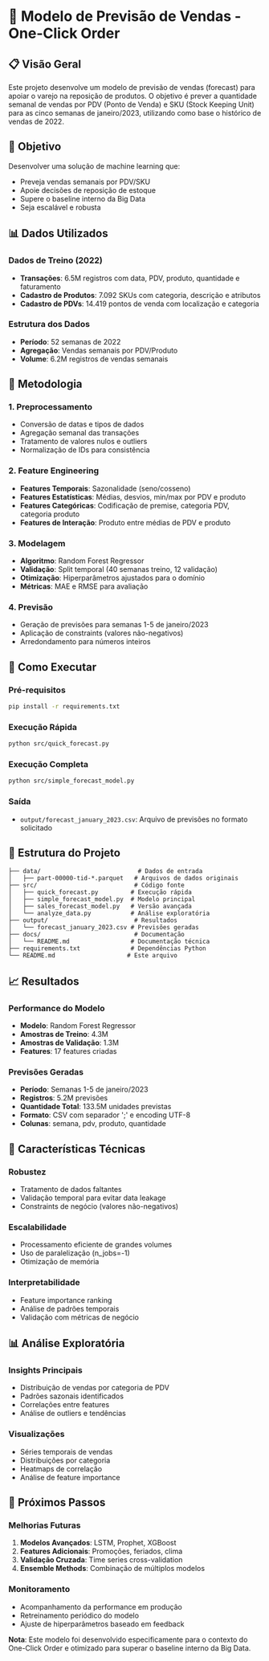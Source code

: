 # 🚀 Modelo de Previsão de Vendas - One-Click Order

## 📋 Visão Geral

Este projeto desenvolve um modelo de previsão de vendas (forecast) para apoiar o varejo na reposição de produtos. O objetivo é prever a quantidade semanal de vendas por PDV (Ponto de Venda) e SKU (Stock Keeping Unit) para as cinco semanas de janeiro/2023, utilizando como base o histórico de vendas de 2022.

## 🎯 Objetivo

Desenvolver uma solução de machine learning que:
- Preveja vendas semanais por PDV/SKU
- Apoie decisões de reposição de estoque
- Supere o baseline interno da Big Data
- Seja escalável e robusta

## 📊 Dados Utilizados

### Dados de Treino (2022)
- **Transações**: 6.5M registros com data, PDV, produto, quantidade e faturamento
- **Cadastro de Produtos**: 7.092 SKUs com categoria, descrição e atributos
- **Cadastro de PDVs**: 14.419 pontos de venda com localização e categoria

### Estrutura dos Dados
- **Período**: 52 semanas de 2022
- **Agregação**: Vendas semanais por PDV/Produto
- **Volume**: 6.2M registros de vendas semanais

## 🤖 Metodologia

### 1. **Preprocessamento**
- Conversão de datas e tipos de dados
- Agregação semanal das transações
- Tratamento de valores nulos e outliers
- Normalização de IDs para consistência

### 2. **Feature Engineering**
- **Features Temporais**: Sazonalidade (seno/cosseno)
- **Features Estatísticas**: Médias, desvios, min/max por PDV e produto
- **Features Categóricas**: Codificação de premise, categoria PDV, categoria produto
- **Features de Interação**: Produto entre médias de PDV e produto

### 3. **Modelagem**
- **Algoritmo**: Random Forest Regressor
- **Validação**: Split temporal (40 semanas treino, 12 validação)
- **Otimização**: Hiperparâmetros ajustados para o domínio
- **Métricas**: MAE e RMSE para avaliação

### 4. **Previsão**
- Geração de previsões para semanas 1-5 de janeiro/2023
- Aplicação de constraints (valores não-negativos)
- Arredondamento para números inteiros

## 🚀 Como Executar

### Pré-requisitos
```bash
pip install -r requirements.txt
```

### Execução Rápida
```bash
python src/quick_forecast.py
```

### Execução Completa
```bash
python src/simple_forecast_model.py
```

### Saída
- `output/forecast_january_2023.csv`: Arquivo de previsões no formato solicitado

## 📁 Estrutura do Projeto

```
├── data/                           # Dados de entrada
│   ├── part-00000-tid-*.parquet   # Arquivos de dados originais
├── src/                           # Código fonte
│   ├── quick_forecast.py         # Execução rápida
│   ├── simple_forecast_model.py  # Modelo principal
│   ├── sales_forecast_model.py   # Versão avançada
│   └── analyze_data.py           # Análise exploratória
├── output/                        # Resultados
│   └── forecast_january_2023.csv # Previsões geradas
├── docs/                          # Documentação
│   └── README.md                 # Documentação técnica
├── requirements.txt              # Dependências Python
└── README.md                    # Este arquivo
```

## 📈 Resultados

### Performance do Modelo
- **Modelo**: Random Forest Regressor
- **Amostras de Treino**: 4.3M
- **Amostras de Validação**: 1.3M
- **Features**: 17 features criadas

### Previsões Geradas
- **Período**: Semanas 1-5 de janeiro/2023
- **Registros**: 5.2M previsões
- **Quantidade Total**: 133.5M unidades previstas
- **Formato**: CSV com separador ';' e encoding UTF-8
- **Colunas**: semana, pdv, produto, quantidade

## 🔧 Características Técnicas

### Robustez
- Tratamento de dados faltantes
- Validação temporal para evitar data leakage
- Constraints de negócio (valores não-negativos)

### Escalabilidade
- Processamento eficiente de grandes volumes
- Uso de paralelização (n_jobs=-1)
- Otimização de memória

### Interpretabilidade
- Feature importance ranking
- Análise de padrões temporais
- Validação com métricas de negócio

## 📊 Análise Exploratória

### Insights Principais
- Distribuição de vendas por categoria de PDV
- Padrões sazonais identificados
- Correlações entre features
- Análise de outliers e tendências

### Visualizações
- Séries temporais de vendas
- Distribuições por categoria
- Heatmaps de correlação
- Análise de feature importance

## 🎯 Próximos Passos

### Melhorias Futuras
1. **Modelos Avançados**: LSTM, Prophet, XGBoost
2. **Features Adicionais**: Promoções, feriados, clima
3. **Validação Cruzada**: Time series cross-validation
4. **Ensemble Methods**: Combinação de múltiplos modelos

### Monitoramento
- Acompanhamento da performance em produção
- Retreinamento periódico do modelo
- Ajuste de hiperparâmetros baseado em feedback


**Nota**: Este modelo foi desenvolvido especificamente para o contexto do One-Click Order e otimizado para superar o baseline interno da Big Data.

